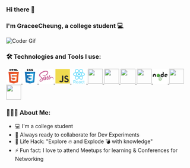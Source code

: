 ### Hi there 👋

### I'm GraceeCheung, a college student :computer:

![Coder Gif](https://media.giphy.com/media/SWoSkN6DxTszqIKEqv/giphy.gif)

### :hammer_and_wrench: Technologies and Tools I use:

<p align="left">
  <a href="https://www.w3.org/html/" target="_blank">
    <img src="https://raw.githubusercontent.com/devicons/devicon/master/icons/html5/html5-original-wordmark.svg" width="40" height="40" />
  </a>
  <a href="https://www.w3schools.com/css/" target="_blank">
    <img src="https://raw.githubusercontent.com/devicons/devicon/master/icons/css3/css3-original-wordmark.svg" width="40" height="40" />
  </a>
  <a href="https://sass-lang.com/" target="_blank">
    <img src="https://raw.githubusercontent.com/devicons/devicon/master/icons/sass/sass-original.svg" width="40" height="40" />
  </a>
  <a href="https://developer.mozilla.org/en-US/docs/Web/JavaScript/" target="_blank">
    <img src="https://raw.githubusercontent.com/devicons/devicon/master/icons/javascript/javascript-original.svg" width="40" height="40" />
  </a>
  <a href="https://react.dev/" target="_blank">
    <img src="https://raw.githubusercontent.com/devicons/devicon/master/icons/react/react-original-wordmark.svg" width="40" height="40" />
  </a>
  <a href="https://nuxt.com/" target="_blank">
    <img src="https://www.vectorlogo.zone/logos/nuxtjs/nuxtjs-ar21.svg" width="40" height="40" />
  </a>
  <a href="https://vuejs.org/" target="_blank">
    <img src="https://cdn.jsdelivr.net/gh/devicons/devicon/icons/vuejs/vuejs-original.svg" width="40" height="40" />
  </a>
  <a href="https://nextjs.org/" target="_blank">
    <img src="https://cdn.jsdelivr.net/gh/devicons/devicon/icons/nextjs/nextjs-original-wordmark.svg" width="40" height="40" />
  </a>
  <a href="https://webpack.js.org/" target="_blank">
    <img src="https://www.vectorlogo.zone/logos/js_webpack/js_webpack-icon.svg" width="40" height="40" />
  </a>
  <a href="https://nodejs.org/" target="_blank">
    <img src="https://raw.githubusercontent.com/devicons/devicon/master/icons/nodejs/nodejs-original-wordmark.svg" width="40" height="40" />
  </a>
  <a href="https://nestjs.com/" target="_blank">
    <img src="https://cdn.jsdelivr.net/gh/devicons/devicon/icons/nestjs/nestjs-plain-wordmark.svg" width="40" height="40" />
  </a>
  <a href="https://git-scm.com/" target="_blank">
    <img src="https://www.vectorlogo.zone/logos/git-scm/git-scm-icon.svg" width="40" height="40" />
  </a>
</p>

<!-- [![Top Langs](https://github-readme-stats.vercel.app/api/top-langs/?username=GraceeCheung)](https://github-readme-stats.vercel.app/api/top-langs/?username=GraceeCheung) -->

<!-- https://devicon.dev/ -->
<!-- https://www.vectorlogo.zone/logos/ /> -->


### 👨🏻‍💻 About Me:

- :computer: I'm a college student
- :rocket: Always ready to collaborate for Dev Experiments
- :dart: Life Hack: "Explore :fire: and Explode :bomb: with knowledge"
- :zap: Fun fact: I love to attend Meetups for learning & Conferences for Networking<br>

<!--

### :heart: Let's get connected:

-->

<!--
Here are some ideas to get you started:

- 🔭 I’m currently working on ...
- 🌱 I’m currently learning ...
- 👯 I’m looking to collaborate on ...
- 🤔 I’m looking for help with ...
- 💬 Ask me about ...
- 📫 How to reach me: ...
- 😄 Pronouns: ...
- ⚡ Fun fact: ...
-->

<!-- [![GraceeCheung's github stats](https://github-readme-stats.vercel.app/api?username=GraceeCheung)](https://github.com/anuraghazra/github-readme-stats) -->

<!-- ![profile count](https://profile-counter.glitch.me/GraceeCheung/count.svg) -->
